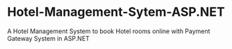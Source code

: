 # Hotel-Management-Sytem-ASP.NET
A Hotel Management System to book Hotel rooms online with Payment Gateway System in ASP.NET
